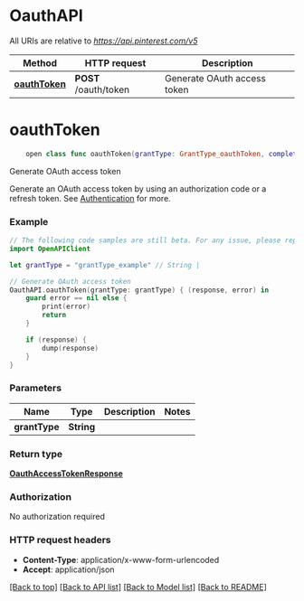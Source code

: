 # OauthAPI

All URIs are relative to *https://api.pinterest.com/v5*

Method | HTTP request | Description
------------- | ------------- | -------------
[**oauthToken**](OauthAPI.md#oauthtoken) | **POST** /oauth/token | Generate OAuth access token


# **oauthToken**
```swift
    open class func oauthToken(grantType: GrantType_oauthToken, completion: @escaping (_ data: OauthAccessTokenResponse?, _ error: Error?) -> Void)
```

Generate OAuth access token

Generate an OAuth access token by using an authorization code or a refresh token.  See <a href='/docs/api/v5/#tag/Authentication'>Authentication</a> for more.

### Example
```swift
// The following code samples are still beta. For any issue, please report via http://github.com/OpenAPITools/openapi-generator/issues/new
import OpenAPIClient

let grantType = "grantType_example" // String | 

// Generate OAuth access token
OauthAPI.oauthToken(grantType: grantType) { (response, error) in
    guard error == nil else {
        print(error)
        return
    }

    if (response) {
        dump(response)
    }
}
```

### Parameters

Name | Type | Description  | Notes
------------- | ------------- | ------------- | -------------
 **grantType** | **String** |  | 

### Return type

[**OauthAccessTokenResponse**](OauthAccessTokenResponse.md)

### Authorization

No authorization required

### HTTP request headers

 - **Content-Type**: application/x-www-form-urlencoded
 - **Accept**: application/json

[[Back to top]](#) [[Back to API list]](../README.md#documentation-for-api-endpoints) [[Back to Model list]](../README.md#documentation-for-models) [[Back to README]](../README.md)

